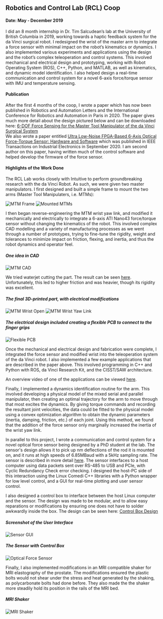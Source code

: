 ## Robotics and Control Lab (RCL) Coop
#### Date: May - December 2019

I did an 8 month internship in Dr. Tim Salcudean’s lab at the University of British Columbia in 2019, working towards a haptic feedback system for the da Vinci surgical robot. I redesigned the wrist of the master arm to integrate a force sensor with minimal impact on the robot’s kinematics or dynamics. I also implemented various experiments and applications using the design and the robot’s complex teleoperation and control systems. This involved mechanical and electrical design and prototyping, working with Robot Operating System (ROS), C++, Python, and MATLAB, as well as kinematics, and dynamic model identification. I also helped design a real-time communication and control system for a novel 6-axis force/torque sensor with IMU and temperature sensing.

#### Publication
After the first 4 months of the coop, I wrote a paper which has now been published in Robotics and Automation Letters and the International Conference for Robotics and Automation in Paris in 2020. The paper gives much more detail about the design pictured below and can be downloaded here:
[6-DOF Force Sensing for the Master Tool Manipulator of the da Vinci Surgical System](https://github.com/dgblack/portfolio/raw/master/files/ICRA_Paper.pdf)  
We also wrote a paper entitled [Ultra Low-Noise FPGA-Based 6-Axis Optical Force-Torque Sensor: Hardware and Software](https://github.com/dgblack/portfolio/raw/master/files/IEEE_TIE_paper.pdf) which was published in IEEE Transactions on Industrial Electronics in September 2020. I am second author on this paper, having written much of the control software and helped develop the firmware of the force sensor.

#### Highlights of the Work Done
The RCL Lab works closely with Intuitive to perform groundbreaking research with the da Vinci Robot. As such, we were given two master manipulators. I first designed and built a simple frame to mount the two arms (Master Tool Manipulaters, i.e. MTMs):

![MTM Frame](/images/frame.jpg)
![Mounted MTMs](/images/arms.jpg)

I then began reverse-engineering the MTM wrist yaw link, and modified it mechanically and electrically to integrate a 6-axis ATI Nano43 force/torque sensor without changing the kinematics of the robot. This involved complex CAD modelling and a variety of manufacturing processes as we went through a number of prototypes, trying to fine-tune the rigidity, weight and tolerances to minimize impact on friction, flexing, and inertia, and thus the robot dynamics and operator feel.

##### One idea in CAD
![MTM CAD](/images/cad.png)

We tried waterjet cutting the part. The result can be seen [here](https://youtu.be/lddXpukYc3k). Unfortunately, this led to higher friction and was heavier, though its rigidity was excellent.

##### The final 3D-printed part, with electrical modifications
![MTM Wrist Open](/images/wristOpen.jpg)
![MTM Wrist Yaw Link](/images/wrist.jpg)

##### The electrical design included creating a flexible PCB to connect to the finger grips
![Flexible PCB](/images/pcbs.jpg)

Once the mechanical and electrical design and fabrication were complete, I integrated the force sensor and modified wrist into the teleoperation system of the da Vinci robot. I also implemented a few example applications that are described in the paper above. This involved programming in C++ and Python with ROS, da Vinci Research Kit, and the CISST/SAW architecture.

An overview video of one of the applications can be viewed [here](https://youtu.be/t2htzyCRrIE).

Finally, I implemented a dynamics identification routine for the arm. This involved developing a physical model of the mixed serial and parallel manipulator, then creating an optimal trajectory for the arm to move through that most excites the dynamics. By giving torque commands and recording the resultant joint velocities, the data could be fitted to the physical model using a convex optimization algorithm to obtain the dynamic parameters (inertia, damping, friction, etc.) of each joint. Using this method, we found that the addition of the force sensor only marginally increased the inertia of the wrist yaw link.

In parallel to this project, I wrote a communication and control system for a novel optical force sensor being designed by a PhD student at the lab. The sensor's design allows it to pick up nm deflections of the rod it is mounted on, and it runs at high speeds of 6.85MBaud with a 5kHz sampling rate. The sensor is described in more detail [here](https://github.com/dgblack/portfolio/raw/master/files/forcesensor.pdf). The sensor interfaces to a host computer using data packets sent over RS-485 to USB and PCIe, with Cyclic Redundancy Check error checking. I designed the host-PC side of this interaction using the Linux Comedi C++ libraries with a Python wrapper for low level control, and a GUI for real-time plotting and user sensor control.

I also designed a control box to interface between the host Linux computer and the sensor. The design was made to be modular, and to allow easy reparations or modifications by ensuring one does not have to solder awkwardly inside the box. The design can be seen here: [Control Box Design](https://youtu.be/HjcpAAcEoUk)

##### Screenshot of the User Interface
![Sensor GUI](/images/gui.jpg)

##### The Sensor with Control Box
![Optical Force Sensor](/images/forcesensor.jpg)

Finally, I also implemented modifications in an MRI compatible shaker for MRI elastography of the prostate. The modifications ensured the plastic bolts would not shear under the stress and heat generated by the shaking, as polycarbonate bolts had done before. They also made the the shaker more steadily hold its position in the rails of the MRI bed.

##### MRI Shaker
![MRI Shaker](/images/mriShaker.jpg)
